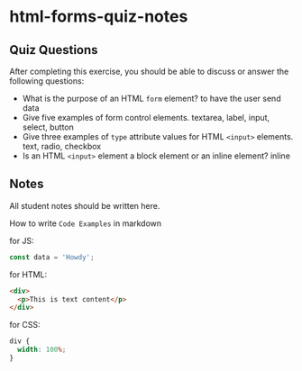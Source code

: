 # html-forms-quiz-notes

## Quiz Questions

After completing this exercise, you should be able to discuss or answer the following questions:

- What is the purpose of an HTML `form` element?
  to have the user send data
- Give five examples of form control elements.
  textarea, label, input, select, button
- Give three examples of `type` attribute values for HTML `<input>` elements.
  text, radio, checkbox
- Is an HTML `<input>` element a block element or an inline element?
  inline

## Notes

All student notes should be written here.

How to write `Code Examples` in markdown

for JS:

```javascript
const data = 'Howdy';
```

for HTML:

```html
<div>
  <p>This is text content</p>
</div>
```

for CSS:

```css
div {
  width: 100%;
}
```

